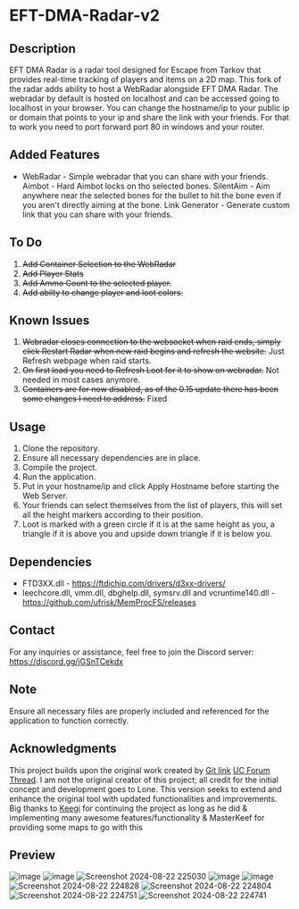 



# EFT-DMA-Radar-v2

## Description
EFT DMA Radar is a radar tool designed for Escape from Tarkov that provides real-time tracking of players and items on a 2D map. This fork of the radar adds ability to host a WebRadar alongside EFT DMA Radar. The webradar by default is hosted on localhost and can be accessed going to localhost in your browser. You can change the hostname/ip to your public ip or domain that points to your ip and share the link with your friends. For that to work you need to port forward port 80 in windows and your router.

## Added Features

 - WebRadar - Simple webradar that you can share with your friends.
   Aimbot - Hard Aimbot locks on tho selected bones. SilentAim - Aim
   anywhere near the selected bones for the bullet to hit the bone even
   if you aren't directly aiming at the bone. Link Generator - Generate
   custom link that you can share with your friends.

## To Do
1. ~~Add Container Selection to the WebRadar~~
2. ~~Add Player Stats~~
3. ~~Add Ammo Count to the selected player.~~
4. ~~Add abilty to change player and loot colors.~~


## Known Issues
1. ~~Webradar closes connection to the websocket when raid ends, simply click Restart Radar when new raid begins and refresh the website.~~ Just Refresh webpage when raid starts.
2. ~~On first load you need to Refresh Loot for it to show on webradar.~~ Not needed in most cases anymore.
3. ~~Containers are for now disabled, as of the 0.15 update there has been some changes I need to address.~~ Fixed
   
## Usage
1. Clone the repository.
2. Ensure all necessary dependencies are in place.
3. Compile the project.
4. Run the application.
5. Put in your hostname/ip and click Apply Hostname before starting the Web Server.
6. Your friends can select themselves from the list of players, this will set all the height markers according to their position.
7. Loot is marked with a green circle if it is at the same height as you, a triangle if it is above you and upside down triangle if it is below you.

## Dependencies
- FTD3XX.dll - https://ftdichip.com/drivers/d3xx-drivers/
- leechcore.dll, vmm.dll, dbghelp.dll, symsrv.dll and vcruntime140.dll - https://github.com/ufrisk/MemProcFS/releases

## Contact
For any inquiries or assistance, feel free to join the Discord server: https://discord.gg/jGSnTCekdx

## Note
Ensure all necessary files are properly included and referenced for the application to function correctly.

## Acknowledgments
This project builds upon the original work created by [Git link](https://github.com/6b45/eft-dma-radar-1) [UC Forum Thread](https://www.unknowncheats.me/forum/escape-from-tarkov/482418-2d-map-dma-radar-wip.html). I am not the original creator of this project; all credit for the initial concept and development goes to Lone. This version seeks to extend and enhance the original tool with updated functionalities and improvements. Big thanks to [Keegi](https://github.com/HuiTeab/) for continuing the project as long as he did & implementing many awesome features/functionality & MasterKeef for providing some maps to go with this

## Preview
![image](https://github.com/xx0m/EFT-DMA-Radar-v2/assets/63579245/9e55038f-8095-4680-9d3f-b14f44046276)
![image](https://github.com/xx0m/EFT-DMA-Radar-v2/assets/63579245/7a1f9f18-6373-4386-bd42-6666c04aa9f3)
![Screenshot 2024-08-22 225030](https://github.com/user-attachments/assets/8707f371-95a6-4b12-9dc9-600f36094128)
![image](https://github.com/xx0m/EFT-DMA-Radar-v2/assets/63579245/910ab73b-c633-4dc8-9753-a0f74b34b976)
![image](https://github.com/xx0m/EFT-DMA-Radar-v2/assets/63579245/9c7c5388-9e9b-4895-bd3a-2c8e137d17e6)
![Screenshot 2024-08-22 224828](https://github.com/user-attachments/assets/c50dae4b-ee1f-4970-b2d6-1a85638fcc70)
![Screenshot 2024-08-22 224804](https://github.com/user-attachments/assets/24984699-579d-48a5-92e9-6b66754d903e)
![Screenshot 2024-08-22 224751](https://github.com/user-attachments/assets/297c8847-4402-4434-a343-e4c50d842c23)
![Screenshot 2024-08-22 224741](https://github.com/user-attachments/assets/dd971770-cd78-48dd-85ec-ba29a3f42219)
